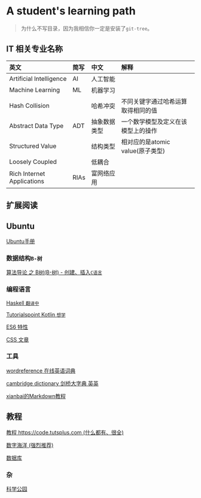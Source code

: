 # A student's learning path

> 为什么不写目录，因为我相信你一定是安装了`git-tree`。

## IT 相关专业名称

|英文|简写|中文|解释|
|:--|:--|:--|:--|
|Artificial Intelligence|AI|人工智能||
|Machine Learning|ML|机器学习||
|Hash Collision||哈希冲突|不同关键字通过哈希运算取得相同的值|
|Abstract Data Type|ADT|抽象数据类型|一个数学模型及定义在该模型上的操作|
|Structured Value||结构类型|相对应的是atomic value(原子类型)|
|Loosely Coupled||低耦合|
|Rich Internet Applications|RIAs|富网络应用|


## 扩展阅读

## Ubuntu

[Ubuntu手册](https://help.ubuntu.com/community/Links?action=show&redirect=CommandLineResources)

### 数据结构`B-树`

[算法导论 之 B树(B-树) - 创建、插入`C语言`](http://blog.csdn.net/qifengzou/article/details/21079325)

### 编程语言

[Haskell `翻译中`](https://github.com/a2htray/cn-haskell-book)

[Tutorialspoint Kotlin `想学`](https://www.tutorialspoint.com/kotlin/index.htm)

[ES6 特性](http://es6-features.org/#Constants)

[CSS 文章](https://css-tricks.com/)

### 工具

[wordreference 在线英语词典](http://www.wordreference.com/enzh/)

[cambridge dictionary 剑桥大字典 英英](https://dictionary.cambridge.org/dictionary/english/)

[xianbai的Markdown教程](http://xianbai.me/learn-md/article/about/readme.html)

## 教程

[教程 https://code.tutsplus.com (什么都有、很全)](https://code.tutsplus.com)

[数字海洋 (强烈推荐)](https://www.digitalocean.com/)

[数据库](https://www.quackit.com/database/tutorial/)



### 杂

[科学公园](http://www.ikexue.org)

